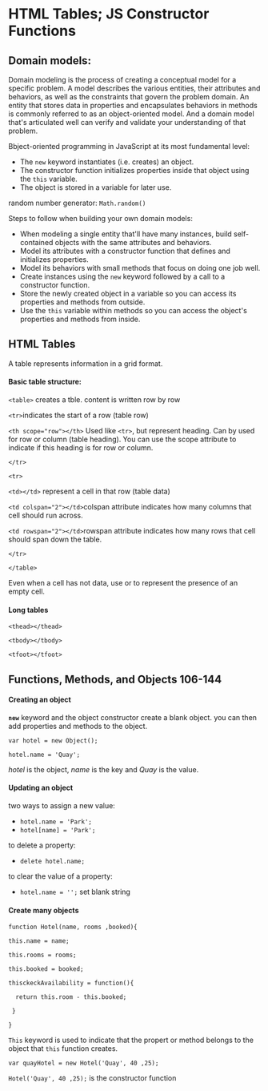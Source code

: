 # HTML Tables; JS Constructor Functions

## Domain models:
Domain modeling is the process of creating a conceptual model for a specific problem. A model describes the various entities, their attributes and behaviors, as well as the constraints that govern the problem domain. An entity that stores data in properties and encapsulates behaviors in methods is commonly referred to as an object-oriented model. And a domain model that's articulated well can verify and validate your understanding of that problem.

Bbject-oriented programming in JavaScript at its most fundamental level:
- The `new` keyword instantiates (i.e. creates) an object.
- The constructor function initializes properties inside that object using the `this` variable.
- The object is stored in a variable for later use.

random number generator: `Math.random()`

Steps to follow when building your own domain models:

- When modeling a single entity that'll have many instances, build self-contained objects with the same attributes and behaviors.
- Model its attributes with a constructor function that defines and initializes properties.
- Model its behaviors with small methods that focus on doing one job well.
- Create instances using the `new` keyword followed by a call to a constructor function.
- Store the newly created object in a variable so you can access its properties and methods from outside.
- Use the `this` variable within methods so you can access the object's properties and methods from inside.


## HTML Tables

A table represents information in a grid format.

#### Basic table structure:

`<table>` creates a tble. content is written row by row

`<tr>`indicates the start of a row (table row)

`<th scope="row"></th>` Used like `<tr>`, but represent heading. Can by used for row or column (table heading). You can use the scope attribute to indicate if this heading is for row or column.

`</tr>`

`<tr>`

`<td></td>` represent a cell in that row (table data)

`<td colspan="2"></td>`colspan attribute indicates how many columns that cell should run across. 

`<td rowspan="2"></td>`rowspan attribute indicates how many rows that cell should span down the table. 

`</tr>`

`</table>`

Even when a cell has not data, use <th> or <td> to represent the presence of an empty cell. 


#### Long tables

`<thead></thead>`

`<tbody></tbody>`

`<tfoot></tfoot>`

## Functions, Methods, and Objects 106-144

#### Creating an object

**`new`** keyword and the object constructor create a blank object. you can then add properties and methods to the object.

`var hotel = new Object();`

`hotel.name = 'Quay';`

_hotel_ is the object, _name_ is the key and _Quay_ is the value.

#### Updating an object

two ways to assign a new value:
- `hotel.name = 'Park';` 
- `hotel[name] = 'Park';` 

to delete a property: 
- `delete hotel.name;`

to clear the value of a property:
- `hotel.name = '';` set  blank string

#### Create many objects

`function Hotel(name, rooms ,booked){`

`this.name = name;`

`this.rooms = rooms;`

`this.booked = booked;`

`thisckeckAvailability = function(){`

`  return this.room - this.booked;`

` }`

`}`

`This` keyword is used to indicate that the propert or method belongs to the object that `this` function creates.

`var quayHotel = new Hotel('Quay', 40 ,25);`

`Hotel('Quay', 40 ,25);` is the constructor function


